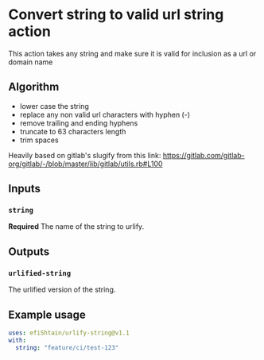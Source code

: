 # Convert string to valid url string action

This action takes any string and make sure it is valid for inclusion as a url or domain name

## Algorithm

- lower case the string
- replace any non valid url characters with hyphen (-)
- remove trailing and ending hyphens
- truncate to 63 characters length
- trim spaces

Heavily based on gitlab's slugify from this link: https://gitlab.com/gitlab-org/gitlab/-/blob/master/lib/gitlab/utils.rb#L100

## Inputs

### `string`

**Required** The name of the string to urlify.

## Outputs

### `urlified-string`

The urlified version of the string.

## Example usage

```yaml
uses: efiShtain/urlify-string@v1.1
with:
  string: "feature/ci/test-123"
```
